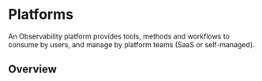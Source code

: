 # Platforms 

An Observability platform provides tools, methods and workflows to consume by users, and manage by platform teams (SaaS or self-managed).

## Overview

<!-- K